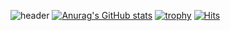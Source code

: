 ![header](https://capsule-render.vercel.app/api?type=wave&color=auto&height=300&section=header&text=Welcome%20to%20youl4567&fontSize=85)
[![Anurag's GitHub stats](https://github-readme-stats.vercel.app/api?username=youl4567)](https://github.com/youl4567/github-readme-stats)
[![trophy](https://github-profile-trophy.vercel.app/?username=youl4567)](https://github.com/youl4567/github-profile-trophy)
[![Hits](https://hits.seeyoufarm.com/api/count/incr/badge.svg?url=https://github.com/youl4567-counter)](https://hits.seeyoufarm.com)
